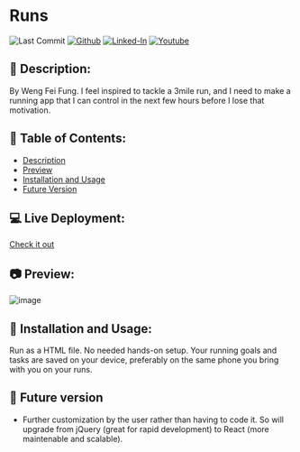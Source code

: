 # Runs

![Last Commit](https://img.shields.io/github/last-commit/Siphon880gh/run-app)
<a target="_blank" href="https://github.com/Siphon880gh/run-app" rel="nofollow"><img src="https://img.shields.io/badge/GitHub--blue?style=social&logo=GitHub" alt="Github" data-canonical-src="https://img.shields.io/badge/GitHub--blue?style=social&logo=GitHub" style="max-width:10ch;"></a>
<a target="_blank" href="https://www.linkedin.com/in/weng-fung/" rel="nofollow"><img src="https://camo.githubusercontent.com/0f56393c2fe76a2cd803ead7e5508f916eb5f1e62358226112e98f7e933301d7/68747470733a2f2f696d672e736869656c64732e696f2f62616467652f4c696e6b6564496e2d626c75653f7374796c653d666c6174266c6f676f3d6c696e6b6564696e266c6162656c436f6c6f723d626c7565" alt="Linked-In" data-canonical-src="https://img.shields.io/badge/LinkedIn-blue?style=flat&amp;logo=linkedin&amp;labelColor=blue" style="max-width:10ch;"></a>
<a target="_blank" href="https://www.youtube.com/user/Siphon880yt/" rel="nofollow"><img src="https://camo.githubusercontent.com/0bf5ba8ac9f286f95b2a2e86aee46371e0ac03d38b64ee2b78b9b1490df38458/68747470733a2f2f696d672e736869656c64732e696f2f62616467652f596f75747562652d7265643f7374796c653d666c6174266c6f676f3d796f7574756265266c6162656c436f6c6f723d726564" alt="Youtube" data-canonical-src="https://img.shields.io/badge/Youtube-red?style=flat&amp;logo=youtube&amp;labelColor=red" style="max-width:10ch;"></a>

:page_facing_up: Description:
---
By Weng Fei Fung. I feel inspired to tackle a 3mile run, and I need to make a running app that I can control in the next few hours before I lose that motivation.

:open_file_folder: Table of Contents:
---
- [Description](#description)
- [Preview](#camera-preview)
- [Installation and Usage](#minidisc-installation-and-usage)
- [Future Version](#e-mail-meet-the-team)

:computer: Live Deployment:
---
<a href="https://siphon880gh.github.io/run-app/" target="_blank">Check it out</a>

:camera: Preview:
---
![image](https://via.placeholder.com/600x400)

## :minidisc: Installation and Usage:
Run as a HTML file. No needed hands-on setup. Your running goals and tasks are saved on your device, preferably on the same phone you bring with you on your runs.

## :crystal_ball: Future version
- Further customization by the user rather than having to code it. So will upgrade from jQuery (great for rapid development) to React (more maintenable and scalable).